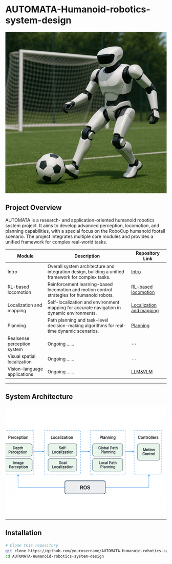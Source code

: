 # AUTOMATA-Humanoid-robotics-system-design
![System Architecture](./assets/football.png)
## Project Overview

AUTOMATA is a research- and application-oriented humanoid robotics system project. It aims to develop advanced perception, locomotion, and planning capabilities, with a special focus on the RoboCup humanoid footall scenario. The project integrates multiple core modules and provides a unified framework for complex real-world tasks.

| Module                         | Description                                                                                         | Repository Link                         |
|--------------------------------|-----------------------------------------------------------------------------------------------------|----------------------------------------|
| Intro                          | Overall system architecture and integration design, building a unified framework for complex tasks. | [Intro](https://github.com/NieRNiu/AUTOMATA-Humanoid-robotics-system-design/tree/main/g1%20Intro)               |
| RL-based locomotion            | Reinforcement learning-based locomotion and motion control strategies for humanoid robots.          | [RL-based locomotion](https://github.com/NieRNiu/AUTOMATA-Humanoid-robotics-system-design/tree/main/g1%20RL%20based%20Locomotion) |
| Localization and mapping       | Self-localization and environment mapping for accurate navigation in dynamic environments.          | [Localization and mapping](https://github.com/NieRNiu/AUTOMATA-Humanoid-robotics-system-design/tree/main/g1%20Localization%20and%20Mapping) |
| Planning                       | Path planning and task-level decision-making algorithms for real-time dynamic scenarios.           | [Planning](https://github.com/NieRNiu/AUTOMATA-Humanoid-robotics-system-design/tree/main/g1%20Planning)         |
| Realsense perception system    | Ongoing ...... | -- |[Yolo](https://github.com/NieRNiu/AUTOMATA-Humanoid-robotics-system-design/tree/main/g1%20Realsense)
| Visual spatial localization  | Ongoing ...... | -- |[visual servo football goal](https://github.com/NieRNiu/AUTOMATA-Humanoid-robotics-system-design/tree/main/LLM%26VLM%20Deployment)
| Vision-language applications   | Ongoing ...... | [LLM&VLM](https://github.com/NieRNiu/AUTOMATA-Humanoid-robotics-system-design/tree/main/LLM%26VLM%20Deployment) |

---

## System Architecture

<!-- Insert your system architecture or illustrative diagram here -->
![System Architecture](./assets/pipeline.png)

---

## Installation

```bash
# Clone this repository
git clone https://github.com/yourusername/AUTOMATA-Humanoid-robotics-system-design.git
cd AUTOMATA-Humanoid-robotics-system-design

 
